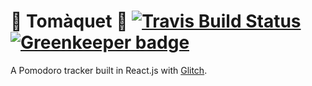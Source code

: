 # :tomato: Tomàquet :tomato: [![Travis Build Status](https://travis-ci.org/Charlotteis/tomaquet.svg?branch=master)](https://travis-ci.org/Charlotteis/tomaquet) [![Greenkeeper badge](https://badges.greenkeeper.io/Charlotteis/tomaquet.svg)](https://greenkeeper.io/)

A Pomodoro tracker built in React.js with [Glitch](https://glitch.com).